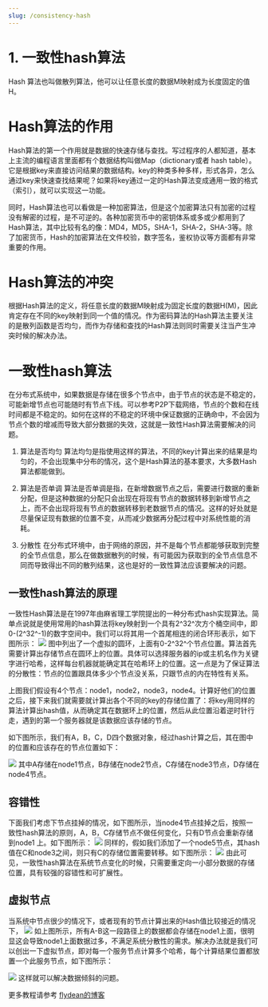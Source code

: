 ```yaml
---
slug: /consistency-hash
---
```


# 1. 一致性hash算法
 
Hash 算法也叫做散列算法，他可以让任意长度的数据M映射成为长度固定的值H。

# Hash算法的作用

Hash算法的第一个作用就是数据的快速存储与查找。写过程序的人都知道，基本上主流的编程语言里面都有个数据结构叫做Map（dictionary或者 hash table）。它是根据key来直接访问结果的数据结构。key的种类多种多样，形式各异，怎么通过key来快速查找结果呢？如果将key通过一定的Hash算法变成通用一致的格式（索引），就可以实现这一功能。

同时，Hash算法也可以看做是一种加密算法，但是这个加密算法只有加密的过程没有解密的过程，是不可逆的。各种加密货币中的密钥体系或多或少都用到了Hash算法，其中比较有名的像：MD4，MD5，SHA-1，SHA-2，SHA-3等。除了加密货币，Hash的加密算法在文件校验，数字签名，鉴权协议等方面都有非常重要的作用。

# Hash算法的冲突
根据Hash算法的定义，将任意长度的数据M映射成为固定长度的数据H(M)，因此肯定存在不同的key映射到同一个值的情况。作为密码算法的Hash算法主要关注的是散列函数是否均匀，而作为存储和查找的Hash算法则同时需要关注当产生冲突时候的解决办法。

# 一致性hash算法
在分布式系统中，如果数据是存储在很多个节点中，由于节点的状态是不稳定的，可能新增节点也可能随时有节点下线。可以参考P2P下载网络，节点的个数和在线时间都是不稳定的。如何在这样的不稳定的环境中保证数据的正确命中，不会因为节点个数的增减而导致大部分数据的失效，这就是一致性Hash算法需要解决的问题。

1.  算法是否均匀
算法均匀是指使用这样的算法，不同的key计算出来的结果是均匀的，不会出现集中分布的情况，这个是Hash算法的基本要求，大多数Hash算法都能做到。

2. 算法是否单调
算法是否单调是指，在新增数据节点之后，需要进行数据的重新分配，但是这种数据的分配只会出现在将现有节点的数据转移到新增节点之上，而不会出现将现有节点的数据转移到老数据节点的情况。这样的好处就是尽量保证现有数据的位置不变，从而减少数据再分配过程中对系统性能的消耗。

3. 分散性
在分布式环境中，由于网络的原因，并不是每个节点都能够获取到完整的全节点信息，那么在做数据散列的时候，有可能因为获取到的全节点信息不同而导致得出不同的散列结果，这也是好的一致性算法应该要解决的问题。

## 一致性hash算法的原理
一致性Hash算法是在1997年由麻省理工学院提出的一种分布式hash实现算法。简单点说就是使用常用的hash算法将key映射到一个具有2^32^次方个桶空间中，即0-(2^32^-1)的数字空间中。我们可以将其用一个首尾相连的闭合环形表示，如下图所示：
![](https://img-blog.csdnimg.cn/20190427212836145.png?x-oss-process=image/watermark,type_ZmFuZ3poZW5naGVpdGk,shadow_10,text_aHR0cHM6Ly9ibG9nLmNzZG4ubmV0L3N1cGVyZmpq,size_16,color_FFFFFF,t_70)
图中列出了一个虚拟的圆环，上面有0-2^32^个节点位置。算法首先需要计算出存储节点在圆环上的位置。具体可以选择服务器的ip或主机名作为关键字进行哈希，这样每台机器就能确定其在哈希环上的位置。这一点是为了保证算法的分散性：节点的位置跟具体多少个节点没关系，只跟节点的内在特性有关系。

上图我们假设有4个节点：node1，node2，node3，node4。计算好他们的位置之后，接下来我们就需要就计算出各个不同的key的存储位置了：将key用同样的算法计算出hash值，从而确定其在数据环上的位置，然后从此位置沿着逆时针行走，遇到的第一个服务器就是该数据应该存储的节点。

如下图所示，我们有A，B，C，D四个数据对象，经过hash计算之后，其在图中的位置和应该存在的节点位置如下：

![](https://img-blog.csdnimg.cn/20190427222107172.png?x-oss-process=image/watermark,type_ZmFuZ3poZW5naGVpdGk,shadow_10,text_aHR0cHM6Ly9ibG9nLmNzZG4ubmV0L3N1cGVyZmpq,size_16,color_FFFFFF,t_70)
其中A存储在node1节点，B存储在node2节点，C存储在node3节点，D存储在node4节点。

## 容错性
下面我们考虑下节点挂掉的情况，如下图所示，当node4节点挂掉之后，按照一致性hash算法的原则，A，B，C存储节点不做任何变化，只有D节点会重新存储到node1 上。如下图所示：
![](https://img-blog.csdnimg.cn/20190427222809142.png?x-oss-process=image/watermark,type_ZmFuZ3poZW5naGVpdGk,shadow_10,text_aHR0cHM6Ly9ibG9nLmNzZG4ubmV0L3N1cGVyZmpq,size_16,color_FFFFFF,t_70)
同样的，假如我们添加了一个node5节点，其hash值在C和node3之间，则只有C的存储位置需要转移。如下图所示：
![](https://img-blog.csdnimg.cn/20190427223213518.png?x-oss-process=image/watermark,type_ZmFuZ3poZW5naGVpdGk,shadow_10,text_aHR0cHM6Ly9ibG9nLmNzZG4ubmV0L3N1cGVyZmpq,size_16,color_FFFFFF,t_70)
由此可见，一致性hash算法在系统节点变化的时候，只需要重定向一小部分数据的存储位置，具有较强的容错性和可扩展性。

## 虚拟节点
当系统中节点很少的情况下，或者现有的节点计算出来的Hash值比较接近的情况下，
![](https://img-blog.csdnimg.cn/2019042722402096.png?x-oss-process=image/watermark,type_ZmFuZ3poZW5naGVpdGk,shadow_10,text_aHR0cHM6Ly9ibG9nLmNzZG4ubmV0L3N1cGVyZmpq,size_16,color_FFFFFF,t_70)
如上图所示，所有A-B这一段路径上的数据都会存储在node1上面，很明显这会导致node1上面数据过多，不满足系统分散性的需求。解决办法就是我们可以创出一下虚拟节点，即对每一个服务节点计算多个哈希，每个计算结果位置都放置一个此服务节点，如下图所示：

![](https://img-blog.csdnimg.cn/20190427224540713.png?x-oss-process=image/watermark,type_ZmFuZ3poZW5naGVpdGk,shadow_10,text_aHR0cHM6Ly9ibG9nLmNzZG4ubmV0L3N1cGVyZmpq,size_16,color_FFFFFF,t_70)
这样就可以解决数据倾斜的问题。

更多教程请参考 [flydean的博客](http://www.flydean.com/consistency-hash/)

